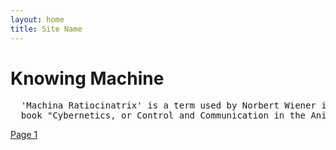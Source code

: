 ```yaml
---
layout: home
title: Site Name
---
```

# Knowing Machine
<pre>
  'Machina Ratiocinatrix' is a term used by Norbert Wiener in the introduction to his 
  book "Cybernetics, or Control and Communication in the Animal and the Machine".
</pre>
[Page 1](./pages/page_1)
